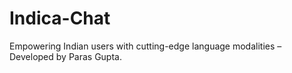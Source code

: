 # Indica-Chat
Empowering Indian users with cutting-edge language modalities – Developed by Paras Gupta.
